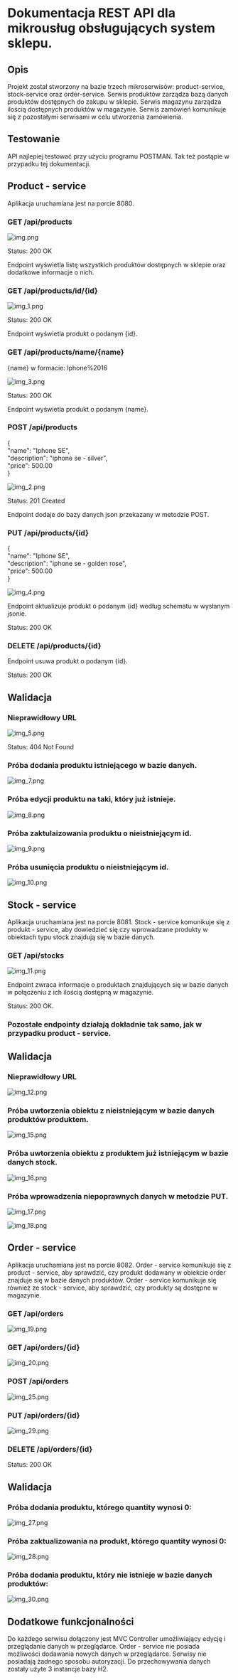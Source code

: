 # Dokumentacja REST API dla mikrousług obsługujących system sklepu.

## Opis

Projekt został stworzony na bazie trzech mikroserwisów: product-service, stock-service oraz order-service.
Serwis produktów zarządza bazą danych produktów dostępnych do zakupu w sklepie. Serwis magazynu zarządza ilością
dostępnych produktów w magazynie. Serwis zamówień komunikuje się z pozostałymi serwisami w celu utworzenia zamówienia.

## Testowanie

API najlepiej testować przy użyciu programu POSTMAN. Tak też postąpie w przypadku tej dokumentacji.

## Product - service

Aplikacja uruchamiana jest na porcie 8080.

### GET /api/products

![img.png](images/img.png)

Status: 200 OK

Endpoint wyświetla listę wszystkich produktów dostępnych w sklepie oraz dodatkowe informacje o nich.

### GET /api/products/id/{id}

![img_1.png](images/img_1.png)

Status: 200 OK

Endpoint wyświetla produkt o podanym {id}.

### GET /api/products/name/{name}
{name} w formacie: Iphone%2016

![img_3.png](images/img_3.png)

Status: 200 OK

Endpoint wyświetla produkt o podanym {name}.

### POST /api/products

{ \
    "name": "Iphone SE", \
    "description": "iphone se - silver", \
    "price": 500.00 \
}

![img_2.png](images/img_2.png)

Status: 201 Created

Endpoint dodaje do bazy danych json przekazany w metodzie POST.

### PUT /api/products/{id}

{ \
    "name": "Iphone SE", \
    "description": "iphone se - golden rose", \
    "price": 500.00 \
}

![img_4.png](images/img_4.png)

Endpoint aktualizuje produkt o podanym {id} według schematu w wysłanym jsonie.

Status: 200 OK

### DELETE /api/products/{id}

Endpoint usuwa produkt o podanym {id}.

Status: 200 OK

## Walidacja

### Nieprawidłowy URL

![img_5.png](images/img_5.png)

Status: 404 Not Found

### Próba dodania produktu istniejącego w bazie danych.

![img_7.png](images/img_7.png)

### Próba edycji produktu na taki, który już istnieje.

![img_8.png](images/img_8.png)

### Próba zaktulaizowania produktu o nieistniejącym id.

![img_9.png](images/img_9.png)

### Próba usunięcia produktu o nieistniejącym id.

![img_10.png](images/img_10.png)

## Stock - service

Aplikacja uruchamiana jest na porcie 8081.
Stock - service komunikuje się z produkt - service, aby dowiedzieć się czy wprowadzane produkty w obiektach
typu stock znajdują się w bazie danych.

### GET /api/stocks

![img_11.png](images/img_11.png)

Endpoint zwraca informacje o produktach znajdujących się w bazie danych w połączeniu 
z ich ilością dostępną w magazynie.

Status: 200 OK.

### Pozostałe endpointy działają dokładnie tak samo, jak w przypadku product - service.

## Walidacja

### Nieprawidłowy URL

![img_12.png](images/img_12.png)

### Próba uwtorzenia obiektu z nieistniejącym w bazie danych produktów produktem.

![img_15.png](images/img_15.png)

### Próba uwtorzenia obiektu z produktem już istniejącym w bazie danych stock.

![img_16.png](images/img_16.png)

### Próba wprowadzenia niepoprawnych danych w metodzie PUT.

![img_17.png](images/img_17.png)

![img_18.png](images/img_18.png)

## Order - service

Aplikacja uruchamiana jest na porcie 8082.
Order - service komunikuje się z product - service, aby sprawdzić, czy produkt dodawany w obiekcie order
znajduje się w bazie danych produktów. Order - service komunikuje się również ze stock - service, aby sprawdzić, czy 
produkty są dostępne w magazynie.

### GET /api/orders

![img_19.png](images/img_19.png)

### GET /api/orders/{id}

![img_20.png](images/img_20.png)

### POST /api/orders

![img_25.png](images/img_25.png)

### PUT /api/orders/{id}

![img_29.png](images/img_29.png)

### DELETE /api/orders/{id}

Status: 200 OK

## Walidacja

### Próba dodania produktu, którego quantity wynosi 0:

![img_27.png](images/img_27.png)

### Próba zaktualizowania na produkt, którego quantity wynosi 0:

![img_28.png](images/img_28.png)

### Próba dodania produktu, który nie istnieje w bazie danych produktów:

![img_30.png](images/img_30.png)

## Dodatkowe funkcjonalności

Do każdego serwisu dołączony jest MVC Controller umożliwiający edycję i przeglądanie danych w przeglądarce.
Order - service nie posiada możliwości dodawania nowych danych w przeglądarce. Serwisy nie posiadają żadnego sposobu autoryzacji.
Do przechowywania danych zostały użyte 3 instancje bazy H2.



